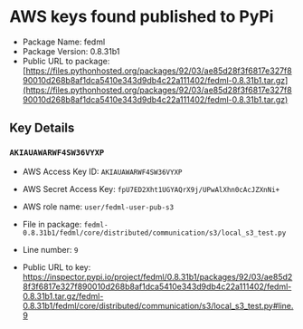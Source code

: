 # AWS keys found published to PyPi

* Package Name: fedml
* Package Version: 0.8.31b1
* Public URL to package: [https://files.pythonhosted.org/packages/92/03/ae85d28f3f6817e327f890010d268b8af1dca5410e343d9db4c22a111402/fedml-0.8.31b1.tar.gz](https://files.pythonhosted.org/packages/92/03/ae85d28f3f6817e327f890010d268b8af1dca5410e343d9db4c22a111402/fedml-0.8.31b1.tar.gz)

## Key Details

### `AKIAUAWARWF4SW36VYXP`

* AWS Access Key ID: `AKIAUAWARWF4SW36VYXP`
* AWS Secret Access Key: `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` 
* AWS role name: `user/fedml-user-pub-s3`
* File in package: `fedml-0.8.31b1/fedml/core/distributed/communication/s3/local_s3_test.py`
* Line number: `9`

* Public URL to key: https://inspector.pypi.io/project/fedml/0.8.31b1/packages/92/03/ae85d28f3f6817e327f890010d268b8af1dca5410e343d9db4c22a111402/fedml-0.8.31b1.tar.gz/fedml-0.8.31b1/fedml/core/distributed/communication/s3/local_s3_test.py#line.9


